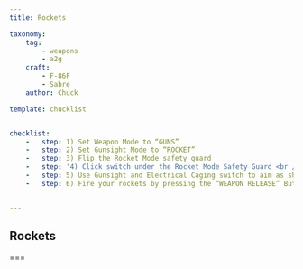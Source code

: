 ```yaml
---
title: Rockets

taxonomy:
    tag:
        - weapons
        - a2g
    craft:
        - F-86F
        - Sabre
    author: Chuck

template: chucklist


checklist:
    -   step: 1) Set Weapon Mode to “GUNS”
    -   step: 2) Set Gunsight Mode to “ROCKET”
    -   step: 3) Flip the Rocket Mode safety guard
    -   step: '4) Click switch under the Rocket Mode Safety Guard <br />• MIDDLE = OFF (default position) <br />• UP (RIGHT CLICK) = SINGLE ROCKET <br />• DOWN (LEFT CLICK) = AUTO ROCKET <br />NOTE:  First rocket to be fired is set with the rocket intervalometer on the left panel'
    -   step: 5) Use Gunsight and Electrical Caging switch to aim as shown in the “GUNS” section
    -   step: 6) Fire your rockets by pressing the “WEAPON RELEASE” Button


---
```


## Rockets

===
  
